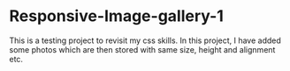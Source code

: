 # Responsive-Image-gallery-1
This is a testing project to revisit my css skills. In this project, I have added some photos which are then stored with same size, height and alignment etc.

